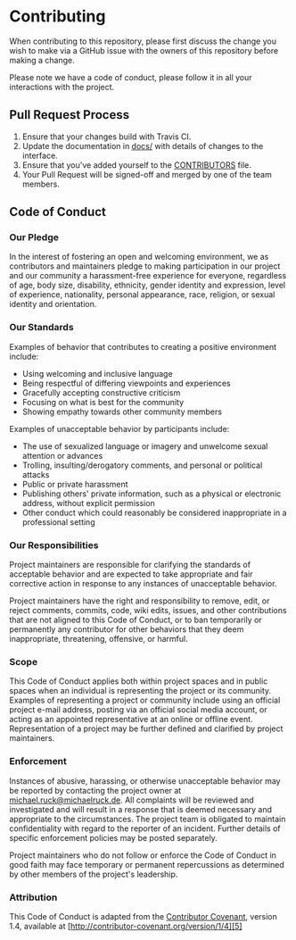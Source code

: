 # Contributing

When contributing to this repository, please first discuss the change you wish to make via a
GitHub issue with the owners of this repository before making a change.

Please note we have a code of conduct, please follow it in all your interactions with the project.

## Pull Request Process

1. Ensure that your changes build with Travis CI.
2. Update the documentation in [docs/][1] with details of changes to the interface.
3. Ensure that you've added yourself to the [CONTRIBUTORS][2] file.
3. Your Pull Request will be signed-off and merged by one of the team members.

## Code of Conduct

### Our Pledge

In the interest of fostering an open and welcoming environment, we as
contributors and maintainers pledge to making participation in our project and
our community a harassment-free experience for everyone, regardless of age, body
size, disability, ethnicity, gender identity and expression, level of experience,
nationality, personal appearance, race, religion, or sexual identity and
orientation.

### Our Standards

Examples of behavior that contributes to creating a positive environment
include:

* Using welcoming and inclusive language
* Being respectful of differing viewpoints and experiences
* Gracefully accepting constructive criticism
* Focusing on what is best for the community
* Showing empathy towards other community members

Examples of unacceptable behavior by participants include:

* The use of sexualized language or imagery and unwelcome sexual attention or
advances
* Trolling, insulting/derogatory comments, and personal or political attacks
* Public or private harassment
* Publishing others' private information, such as a physical or electronic
  address, without explicit permission
* Other conduct which could reasonably be considered inappropriate in a
  professional setting

### Our Responsibilities

Project maintainers are responsible for clarifying the standards of acceptable
behavior and are expected to take appropriate and fair corrective action in
response to any instances of unacceptable behavior.

Project maintainers have the right and responsibility to remove, edit, or
reject comments, commits, code, wiki edits, issues, and other contributions
that are not aligned to this Code of Conduct, or to ban temporarily or
permanently any contributor for other behaviors that they deem inappropriate,
threatening, offensive, or harmful.

### Scope

This Code of Conduct applies both within project spaces and in public spaces
when an individual is representing the project or its community. Examples of
representing a project or community include using an official project e-mail
address, posting via an official social media account, or acting as an appointed
representative at an online or offline event. Representation of a project may be
further defined and clarified by project maintainers.

### Enforcement

Instances of abusive, harassing, or otherwise unacceptable behavior may be
reported by contacting the project owner at
[michael.ruck@michaelruck.de][3]. All complaints will be reviewed 
and investigated and will result in a response that is deemed necessary and
appropriate to the circumstances. The project team is obligated to maintain 
confidentiality with regard to the reporter of an incident. Further details of
specific enforcement policies may be posted separately.

Project maintainers who do not follow or enforce the Code of Conduct in good
faith may face temporary or permanent repercussions as determined by other
members of the project's leadership.

### Attribution

This Code of Conduct is adapted from the [Contributor Covenant][4], version 1.4,
available at [http://contributor-covenant.org/version/1/4][5]

[1]: https://github.com/grover/uMDNS/tree/master/docs
[2]: CONTRIBUTORS.md
[3]: mailto:michael.ruck@michaelruck.de
[4]: http://contributor-covenant.org
[5]: http://contributor-covenant.org/version/1/4/

